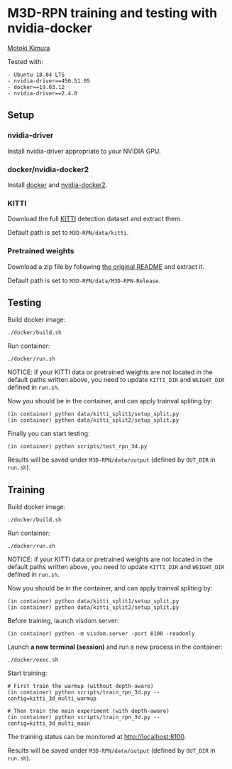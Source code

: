 # M3D-RPN training and testing with nvidia-docker

[Motoki Kimura](https://github.com/motokimura)

Tested with:

```
- Ubuntu 18.04 LTS
- nvidia-driver==450.51.05
- docker==19.03.12
- nvidia-driver==2.4.0
```

## Setup

### nvidia-driver

Install nvidia-driver appropriate to your NVIDIA GPU.

### docker/nvidia-docker2

Install [docker](https://docs.docker.com/engine/install/ubuntu/)
and [nvidia-docker2](https://github.com/NVIDIA/nvidia-docker/wiki/Installation-(version-2.0)).

### KITTI

Download the full [KITTI](http://www.cvlibs.net/datasets/kitti/eval_object.php?obj_benchmark=3d) detection dataset and extract them.

Default path is set to `M3D-RPN/data/kitti`.

### Pretrained weights

Download a zip file by following [the original README](https://github.com/garrickbrazil/M3D-RPN#testing)
and extract it.

Default path is set to `M3D-RPN/data/M3D-RPN-Release`.

## Testing

Build docker image:

```
./docker/build.sh
```

Run container:

```
./docker/run.sh
```

NOTICE: if your KITTI data or pretrained weights are not located in the default paths written above,
you need to update `KITTI_DIR` and `WEIGHT_DIR` defined in `run.sh`.

Now you should be in the container, and can apply trainval spliting by:

```
(in container) python data/kitti_split1/setup_split.py
(in container) python data/kitti_split2/setup_split.py
```

Finally you can start testing:

```
(in container) python scripts/test_rpn_3d.py
```

Results will be saved under `M3D-RPN/data/output` 
(defined by `OUT_DIR` in `run.sh`).

## Training

Build docker image:

```
./docker/build.sh
```

Run container:

```
./docker/run.sh
```

NOTICE: if your KITTI data or pretrained weights are not located in the default paths written above,
you need to update `KITTI_DIR` and `WEIGHT_DIR` defined in `run.sh`.

Now you should be in the container, and can apply trainval spliting by:

```
(in container) python data/kitti_split1/setup_split.py
(in container) python data/kitti_split2/setup_split.py
```

Before training, launch visdom server:

```
(in container) python -m visdom.server -port 8100 -readonly
```

Launch **a new terminal (session)** and run a new process in the container:

```
./docker/exec.sh
```

Start training:

```
# First train the warmup (without depth-aware)
(in container) python scripts/train_rpn_3d.py --config=kitti_3d_multi_warmup

# Then train the main experiment (with depth-aware)
(in container) python scripts/train_rpn_3d.py --config=kitti_3d_multi_main
```

The training status can be monitored at [http://localhost:8100](http://localhost:8100).

Results will be saved under `M3D-RPN/data/output` 
(defined by `OUT_DIR` in `run.sh`).
